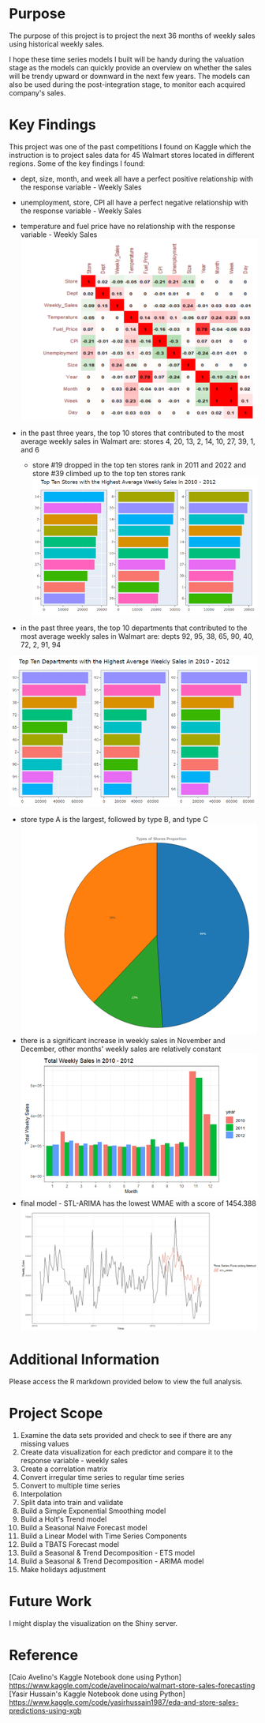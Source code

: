 # Purpose

The purpose of this project is to project the next 36 months of weekly sales using historical weekly sales.

I hope these time series models I built will be handy during the valuation stage as the models can quickly provide an overview on whether the sales will be trendy upward or downward in the next few years. The models can also be used during the post-integration stage, to monitor each acquired company's sales. 

# Key Findings

This project was one of the past competitions I found on Kaggle which the instruction is to project sales data for 45 Walmart stores located in different regions. Some of the key findings I found:

- dept, size, month, and week all have a perfect positive relationship with the response variable - Weekly Sales 
- unemployment,  store, CPI all have a perfect negative relationship with the response variable - Weekly Sales 
- temperature and fuel price have no relationship with the response variable - Weekly Sales
![correlation matrix](https://github.com/qinggao68/Project-2-Sales-Forecasting/blob/main/correlation_matrix.PNG)
- in the past three years, the top 10 stores that contributed to the most average weekly sales in Walmart are: stores 4, 20, 13, 2, 14, 10, 27, 39, 1, and 6
  - store #19 dropped in the top ten stores rank in 2011 and 2022 and store #39 climbed up to the top ten stores rank 
![top ten stores in avg wkly sales](https://github.com/qinggao68/Project-2-Sales-Forecasting/blob/main/Top_Ten_Stores_with_Highest_avg_Weekly_Sales_2010_2012.PNG)

- in the past three years, the top 10 departments that contributed to the most average weekly sales in Walmart are: depts 92, 95, 38, 65, 90, 40, 72, 2, 91, 94 

![top ten depts in avg wkly sales](https://github.com/qinggao68/Project-2-Sales-Forecasting/blob/main/Top_Ten_Departs_with_highest_avg_weekly_sales_2010_2012.PNG)
- store type A is the largest, followed by type B, and type C
![stores types proportion](https://github.com/qinggao68/Project-2-Sales-Forecasting/blob/main/types_of_stores_proportion.PNG)
- there is a significant increase in weekly sales in November and December, other months' weekly sales are relatively constant 
![wkly sales in 2010 to 2012](https://github.com/qinggao68/Project-2-Sales-Forecasting/blob/main/total_weekly_sales_in_2010_2012.PNG)
- final model - STL-ARIMA has the lowest WMAE with a score of 1454.388  
![final model - STL ARIMA](https://github.com/qinggao68/Project-2-Sales-Forecasting/blob/main/stl_arima_result.PNG)

# Additional Information 
Please access the R markdown provided below to view the full analysis.   

# Project Scope 
1. Examine the data sets provided and check to see if there are any missing values 
2. Create data visualization for each predictor and compare it to the response variable - weekly sales 
3. Create a correlation matrix 
4. Convert irregular time series to regular time series 
5. Convert to multiple time series 
6. Interpolation 
7. Split data into train and validate 
8. Build a Simple Exponential Smoothing model 
9. Build a Holt's Trend model 
10. Build a Seasonal Naive Forecast model 
11. Build a Linear Model with Time Series Components 
12. Build a TBATS Forecast model 
13. Build a Seasonal & Trend Decomposition - ETS model 
14. Build a Seasonal & Trend Decomposition - ARIMA model 
15. Make holidays adjustment

# Future Work 
I might display the visualization on the Shiny server. 

# Reference
[Caio Avelino's Kaggle Notebook done using Python] https://www.kaggle.com/code/avelinocaio/walmart-store-sales-forecasting
[Yasir Hussain's Kaggle Notebook done using Python] 
https://www.kaggle.com/code/yasirhussain1987/eda-and-store-sales-predictions-using-xgb
